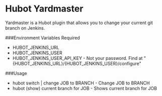 Hubot Yardmaster
=============
Yardmaster is a Hubot plugin that allows you to change your current git branch on Jenkins.

###Environment Variables Required
* HUBOT_JENKINS_URL
* HUBOT_JENKINS_USER
* HUBOT_JENKINS_USER_API_KEY - Not your password. Find at "{HUBOT_JENKINS_URL}/{HUBOT_JENKINS_USER}/configure" 

###Usage
* hubot switch | change JOB to BRANCH - Change JOB to BRANCH
* hubot (show) current branch for JOB - Shows current branch for JOB
